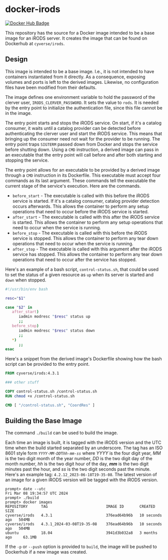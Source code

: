 # docker-irods

[![Docker Hub Badge](https://img.shields.io/docker/pulls/cyverse/irods)](https://hub.docker.com/r/cyverse/irods)

This repository has the source for a Docker image intended to be a base image for an iRODS server. It creates the image that can be found on Dockerhub at `cyverse/irods`.

## Design

This image is intended to be a base image. I.e., it is not intended to have containers instantiated from it directly. As a consequence, exposing volumes and ports is left to the derived images. Likewise, no configuration files have been modified from their defaults.

The image defines one environment variable to hold the password of the clerver user, `IRODS_CLERVER_PASSWORD`. It sets the value to `rods`. It is needed by the entry point to initialize the authentication file, since this file cannot be in the image.

The entry point starts and stops the iRODS service. On start, if it's a catalog consumer, it waits until a catalog provider can be detected before authenticating the clerver user and start the iRODS service. This means that bringing up the consumer need not wait for the provider to be running. The entry point traps `SIGTERM` passed down from Docker and stops the service before shutting down. Using a `CMD` instruction, a derived image can pass in an executable that the entry point will call before and after both starting and stopping the service.

The entry point allows for an executable to be provided by a derived image through a `CMD` instruction in its Dockerfile. This executable must accept four commands as its last argument. These commands tell the executable the current stage of the service's execution. Here are the commands.

* `before_start` - The executable is called with this before the iRODS service is started. If it's a catalog consumer, catalog provider detection occurs afterwards. This allows the container to perform any setup operations that need to occur before the iRODS service is started.
* `after_start` - The executable is called with this after the iRODS service is started. This allows the container to perform any setup operations that need to occur when the service is running.
* `before_stop` - The executable is called with this before the iRODS service is stopped. This allows the container to perform any tear down operations that need to occur when the service is running.
* `after_stop` - The executable is called with this argument after the iRODS service has stopped. This allows the container to perform any tear down operations that need to occur after the service has stopped.

Here's an example of a bash script, `control-status.sh`, that could be used to set the status of a given resource as `up` when its server is started and `down` when stopped.

```bash
#!/usr/bin/env bash

resc="$1"

case "$2" in
   after_start)
      iadmin modresc "$resc" status up
      ;;
   before_stop)
      iadmin modresc "$resc" status down
      ;;
   *)
      ;;
esac
```

Here's a snippet from the derived image's Dockerfile showing how the bash script can be provided to the entry point.

```Dockerfile
FROM cyverse/irods:4.3.1

### other stuff

COPY control-status.sh /control-status.sh
RUN chmod +x /control-status.sh

CMD [ "/control-status.sh", "CoordRes" ]
```

## Building the Base Image

The command `./build` can be used to build the image.

Each time an image is built, it is tagged with the iRODS version and the UTC time when the build started separated by an underscore. The tag has an ISO 8601 style form _`YYYY`_`-`_`MM`_`-`_`DD`_`T`_`hh`_`-`_`mm`_`-`_`ss`_ where _YYYY_ is the four digit year, _MM_ is the two digit month of the year number, _DD_ is the two digit day of the month number, _hh_ is the two digit hour of the day, _**mm**_ is the two digit minutes past the hour, and _ss_ is the two digit seconds past the minute. Here's an example tag: `4.2.12_2023-06-18T19-35-08`. The latest version of an image for a given iRODS version will be tagged with the iRODS version.

```console
prompt> date --utc
Fri Mar 08 19:34:57 UTC 2024
prompt> ./build
prompt> docker images
REPOSITORY      TAG                          IMAGE ID       CREATED          SIZE
cyverse/irods   4.3.1                        376ead64b96b   10 seconds ago   504MB
cyverse/irods   4.3.1_2024-03-08T19-35-08    376ead64b96b   10 seconds ago   504MB
ubuntu          18.04                        3941d3b032a8   3 months ago     63.1MB
```

If the `-p` or `--push` option is provided to `build`, the image will be pushed to Dockerhub if a new image was created.
